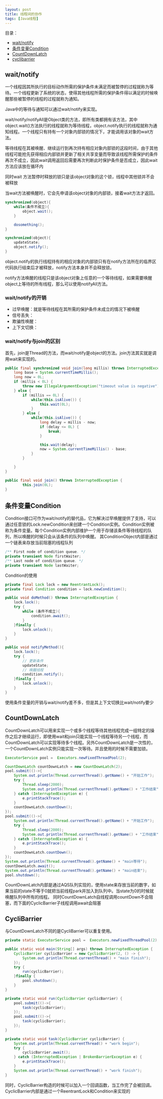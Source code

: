 ```yaml
---
layout: post
title: 线程间的协作
tags: [Java线程]
---
```


目录：

* [wait/notify](#wait/notify)
* [条件变量Condition](#条件变量condition)
* [CountDownLatch](#countdownlatch)
* [cyclibarrier](#cyclibarrier)


## wait/notify
一个线程因其所执行的目标动作所需的保护条件未满足而被暂停的过程就称为等待。一个线程更新了系统的状态，使得其他线程所需的保护条件得以满足的时候唤醒那些被暂停的线程的过程就称为通知。

Java中的等待与通知可以通过wait/notify来实现。

wait/notify/notifyAll是Object类的方法，即所有类都拥有该方法，其中object.wait()方法执行的线程就称为等待线程，object.notify执行的线程就称为通知线程。一个线程只有持有一个对象内部锁的情况下，才能调用该对象的wait方法。

等待线程在其被唤醒、继续运行到再次持有相应对象内部锁的这段时间，由于其他线程可能抢先获得相应内部锁并更新了相关共享变量而导致该线程所需保护的条件再次不成立，因此wait调用返回后需要再次判断此时保护条件是否成立，因此wait方法应该放在循环内

同时wait 方法暂停时释放的锁只是该object对象的这个锁，线程中其他锁并不会被释放

当wait方法被唤醒时，它会先申请该object对象的内部锁，接着wait方法才返回。
```java
synchronized(object){
    while(条件不成立){
        object.wait();
    }

    dosomething();
}

synchronized(object){
    updateState;
    object.notify();
}
```
object.notify的执行线程持有的相应对象的内部锁只有在notify方法所在的临界区代码执行结束后才被释放，notify方法本身并不会释放锁。

notify方法唤醒的线程只是该object对象上任意的一个等待线程，如果需要唤醒object上等待的所有线程，那么可以使用notifyAll方法。

### wait/notify的开销
- 过早唤醒：就是等待线程在其所需的保护条件未成立的情况下被唤醒
- 信号丢失：
- 欺骗性唤醒：
- 上下文切换：

### wait/notify与join的区别
首先，join是Thread的方法，而wait/notify是object的方法。join方法其实就是调用wait来实现的。
```java
public final synchronized void join(long millis) throws InterruptedException {
    long base = System.currentTimeMillis();
    long now = 0L;
    if (millis < 0L) {
        throw new IllegalArgumentException("timeout value is negative");
    } else {
        if (millis == 0L) {
            while(this.isAlive()) {
                this.wait(0L);
            }
        } else {
            while(this.isAlive()) {
                long delay = millis - now;
                if (delay <= 0L) {
                    break;
                }

                this.wait(delay);
                now = System.currentTimeMillis() - base;
            }
        }

    }
}

public final void join() throws InterruptedException {
        this.join(0L);
}
```

## 条件变量Condition
Condition接口可作为wait/notify的替代品，它为解决过早唤醒提供了支持，可以通过任意锁的Lock.newCondition来创建一个Condition实例。Condition实例被称为条件变量。每个Condition实例内部维护一个用于存储该条件等待线程的队列，所以唤醒的时候只会从该条件的队列中唤醒。
其ConditionObject内部是通过一个链表来存放当前阻塞的线程队列

```java
/** First node of condition queue. */
private transient Node firstWaiter;
/** Last node of condition queue. */
private transient Node lastWaiter;
```


Condition的使用
```java
private final Lock lock = new ReentrantLock();
private final Condition condition = lock.newCondition();

public void doMethod() throws InterruptedException {
    lock.lock();
    try {
        while (条件不成立){
            condition.await();
        }
    }finally {
        lock.unlock();
    }
}

public void notifyMethod(){
    lock.lock();
    try {
        // 更新条件
        updateState;
        // 唤醒线程
        condition.notify();
    }finally {
        lock.unlock();
    }
}    
```

使用条件变量的开销与wait/notify差不多，但是其上下文切换比wait/notify要少

## CountDownLatch
CountDownLatch可以用来实现一个或多个线程等待其他线程完成一组特定的操作之后才继续运行，即使用wait和join只能实现一个线程等待另一个线程，而CountDownLatch可以实现等待多个线程。另外CountDownLatch是一次性的，一个CountDownLatch实例只能实现一次等待。并且使用的时候不需要加锁。
```java
ExecutorService pool =  Executors.newFixedThreadPool(2);

CountDownLatch countDownLatch = new CountDownLatch(2);
pool.submit(()->{
    System.out.println(Thread.currentThread().getName() + "开始工作");
    try {
        Thread.sleep(2000);
        System.out.println(Thread.currentThread().getName() + "工作结束");
    } catch (InterruptedException e) {
        e.printStackTrace();
    }
    countDownLatch.countDown();
});
pool.submit(()->{
    System.out.println(Thread.currentThread().getName() + "开始工作");
    try {
        Thread.sleep(2000);
        System.out.println(Thread.currentThread().getName() + "工作结束");
    } catch (InterruptedException e) {
        e.printStackTrace();
    }
    countDownLatch.countDown();
});
System.out.println(Thread.currentThread().getName() + "main等待");
countDownLatch.await();
System.out.println(Thread.currentThread().getName() + "main结束");
pool.shutdown();
```
CountDownLatch内部是通过AQS队列实现的，使用state来存放当前的数字，如果当前的state不等于0就把当前线程park并加入到队列中。当state为0的时候就唤醒队列中所有的线程。
同时CountDownLatch自线程调用countDown不会阻塞，而下面的CyclicBarrier子线程调用await会阻塞
## CycliBarrier
与CountDownLatch不同的是CycliBarrier可以重复使用。
```java
private static ExecutorService pool =  Executors.newFixedThreadPool(2);

public static void main(String[] args) throws InterruptedException {
    CyclicBarrier cyclicBarrier = new CyclicBarrier(2, () -> {
        System.out.println(Thread.currentThread() + "main finish");
    });
    try {
        run(cyclicBarrier);
    }finally {
        pool.shutdown();
    }
}

private static void run(CyclicBarrier cyclicBarrier) {
    pool.submit(()->{
        task(cyclicBarrier);
    });
    pool.submit(()->{
        task(cyclicBarrier);
    });
}

private static void task(CyclicBarrier cyclicBarrier) {
    System.out.println(Thread.currentThread() + "work begin");
    try {
        cyclicBarrier.await();
    } catch (InterruptedException | BrokenBarrierException e) {
        e.printStackTrace();
    }
    System.out.println(Thread.currentThread() + "work finish");
}
```
同时，CyclicBarrier构造的时候可以加入一个回调函数，当工作完了会被回调。
CyclicBarrier内部是通过一个ReentrantLock和Condition来实现的

